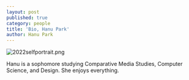 ```yaml
---
layout: post
published: true
category: people
title: 'Bio, Hanu Park'
author: Hanu Park
---
```

![2022selfportrait.png]({{site.baseurl}}/assets/2022selfportrait.png)

Hanu is a sophomore studying Comparative Media Studies, Computer Science, and Design. She enjoys everything.
